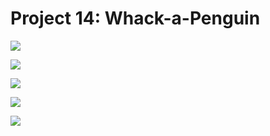 # Project 14: Whack-a-Penguin

![](content/project14_1.png)

![](content/project14_2.png)

![](content/project14_3.png)

![](content/project14_4.png)

![](content/project14_5.png)
